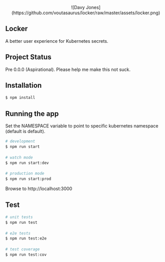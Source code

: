 <p align="center">
 ![Davy Jones](https://github.com/voutasaurus/locker/raw/master/assets/locker.png)
</p>

## Locker

A better user experience for Kubernetes secrets.

## Project Status

Pre 0.0.0 (Aspirational). Please help me make this not suck.

## Installation

```bash
$ npm install
```

## Running the app

Set the NAMESPACE variable to point to specific kubernetes namespace (default is default).

```bash
# development
$ npm run start

# watch mode
$ npm run start:dev

# production mode
$ npm run start:prod
```

Browse to http://localhost:3000

## Test

```bash
# unit tests
$ npm run test

# e2e tests
$ npm run test:e2e

# test coverage
$ npm run test:cov
```
